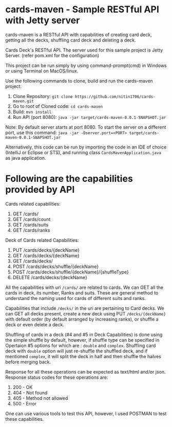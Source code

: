 # cards-maven  - Sample RESTful API with Jetty server
cards-maven is a RESTful API with capabilities of creating card deck, getting all the decks, shuffling card deck and deleting a deck.


Cards Deck's RESTful API. 
The server used for this sample project is Jetty Server. (refer pom.xml for the configuration)

This project can be run simply by using command-prompt(cmd) in Windows or using Terminal on MacOS/linux.

Use the following commands to clone, build and run the cards-maven project:
1. Clone Repository: `git clone https://github.com/nitin1706/cards-maven.git`
2. Go to root of Cloned code: `cd cards-maven`
3. Build: `mvn install`
4. Run API (port 8080):  `java -jar target/cards-maven-0.0.1-SNAPSHOT.jar`

Note: By default server starts at port 8080. To start the server on a different port, use this command:
`java -jar -Dserver.port=<PORT> target/cards-maven-0.0.1-SNAPSHOT.jar`



Alternatively, this code can be run by importing the code in an IDE of choice (IntelliJ or Eclipse or STS), and running class `CardsMavenApplication.java` as java application.


# Following are the capabilities provided by API

Cards related capabilities:
1. GET /cards/
2. GET /cards/count 
3. GET /cards/suits
4. GET /cards/ranks

Deck of Cards related Capabilities:
1. PUT /cards/decks/{deckName}
2. GET /cards/decks/{deckName}
3. GET /cards/decks/
4. POST /cards/decks/shuffle/{deckName}
5. POST /cards/decks/shuffle/{deckName}/{shuffleType}
6. DELETE /cards/decks/{deckName}


All the capabilities with uri `/cards/` are related to cards. We can GET all the cards in deck, its number, Ranks and suits. These are general method to understand the naming used for cards of different suits and ranks.

Capabilities that include `/decks/` in the uri are pertaining to Card decks. We can GET all decks present, create a new deck using PUT `/decks/{deckName}` with default order (by default arranged by increasing ranks), or shuffle a deck or even delete a deck. 

Shuffling of cards in a deck (#4 and #5 in Deck Capabilities) is done using the simple shuffle by default, however, if shuffle type can be specified in Opertaion #5 options for which are : `double` and `complex`. Shuffling card deck with `double` option will just re-shuffle the shuffled deck, and if mentioned `complex`, it will split the deck in half and then shuffle the halves before merging back.


Response for all these operations can be expected as text/html and/or json. Response status codes for these operations are:
1. 200 - OK
2. 404 - Not found
3. 405 - Method not allowed
4. 500 - Error

One can use various tools to test this API, however, I used POSTMAN to test these capabilities.
